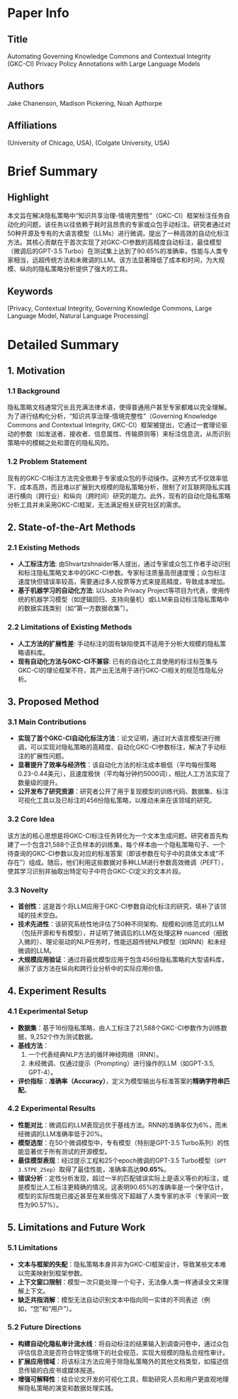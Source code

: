 # Paper Info

## Title
Automating Governing Knowledge Commons and Contextual Integrity (GKC-CI) Privacy Policy Annotations with Large Language Models

## Authors
Jake Chanenson, Madison Pickering, Noah Apthorpe

## Affiliations
(University of Chicago, USA), (Colgate University, USA)

# Brief Summary

## Highlight
本文旨在解决隐私策略中“知识共享治理-情境完整性”（GKC-CI）框架标注任务自动化的问题，该任务以往依赖于耗时且昂贵的专家或众包手动标注。研究者通过对50种开源及专有的大语言模型（LLMs）进行微调，提出了一种高效的自动化标注方法。其核心贡献在于首次实现了对GKC-CI参数的高精度自动标注，最佳模型（微调后的GPT-3.5 Turbo）在测试集上达到了90.65%的准确率，性能与人类专家相当，远超传统方法和未微调的LLM。该方法显著降低了成本和时间，为大规模、纵向的隐私策略分析提供了强大的工具。

## Keywords
[Privacy, Contextual Integrity, Governing Knowledge Commons, Large Language Model, Natural Language Processing]

# Detailed Summary

## 1. Motivation

### 1.1 Background
隐私策略文档通常冗长且充满法律术语，使得普通用户甚至专家都难以完全理解。为了进行结构化分析，“知识共享治理-情境完整性”（Governing Knowledge Commons and Contextual Integrity, GKC-CI）框架被提出，它通过一套理论驱动的参数（如发送者、接收者、信息属性、传输原则等）来标注信息流，从而识别策略中的模糊之处和潜在的隐私风险。

### 1.2 Problem Statement
现有的GKC-CI标注方法完全依赖于专家或众包的手动操作。这种方式不仅效率低下、成本高昂，而且难以扩展到大规模的隐私策略分析，限制了对互联网隐私实践进行横向（跨行业）和纵向（跨时间）研究的能力。此外，现有的自动化隐私策略分析工具并未采用GKC-CI框架，无法满足相关研究社区的需求。

## 2. State-of-the-Art Methods

### 2.1 Existing Methods
*   **人工标注方法**: 由Shvartzshnaider等人提出，通过专家或众包工作者手动识别和标注隐私策略文本中的GKC-CI参数。专家标注质量高但速度慢；众包标注速度快但错误率较高，需要通过多人投票等方式来提高精度，导致成本增加。
*   **基于机器学习的自动化方法**: 以Usable Privacy Project等项目为代表，使用传统的机器学习模型（如逻辑回归、支持向量机）或LLM来自动标注隐私策略中的数据实践类别（如“第一方数据收集”）。

### 2.2 Limitations of Existing Methods
*   **人工方法的扩展性差**: 手动标注的固有缺陷使其不适用于分析大规模的隐私策略语料库。
*   **现有自动化方法与GKC-CI不兼容**: 已有的自动化工具使用的标注标签集与GKC-CI的理论框架不符，其产出无法用于进行GKC-CI相关的规范性隐私分析。

## 3. Proposed Method

### 3.1 Main Contributions
*   **实现了首个GKC-CI自动化标注方法**：论文证明，通过对大语言模型进行微调，可以实现对隐私策略的高精度、自动化GKC-CI参数标注，解决了手动标注的扩展性问题。
*   **显著提升了效率与经济性**：该自动化方法的标注成本极低（平均每份策略0.23-0.44美元），且速度极快（平均每分钟约5000词），相比人工方法实现了数量级的提升。
*   **公开发布了研究资源**：研究者公开了用于复现模型的训练代码、数据集、标注可视化工具以及已标注的456份隐私策略，以推动未来在该领域的研究。

### 3.2 Core Idea
该方法的核心思想是将GKC-CI标注任务转化为一个文本生成问题。研究者首先构建了一个包含21,588个正负样本的训练集，每个样本由一个隐私策略句子、一个待查询的GKC-CI参数以及对应的标准答案（即该参数在句子中的具体文本或“不存在”）组成。随后，他们利用这些数据对多种LLM进行参数高效微调（PEFT），使其学习识别并抽取出特定句子中符合GKC-CI定义的文本片段。

### 3.3 Novelty
*   **首创性**：这是首个将LLM应用于GKC-CI参数自动化标注的研究，填补了该领域的技术空白。
*   **技术先进性**：该研究系统性地评估了50种不同架构、规模和训练范式的LLM（包括开源和专有模型），并证明了微调后的LLM在处理这种 nuanced（细致入微的）、理论驱动的NLP任务时，性能远超传统NLP模型（如RNN）和未经微调的LLM。
*   **大规模应用验证**：通过将最优模型应用于包含456份隐私策略的大型语料库，展示了该方法在纵向和跨行业分析中的实际应用价值。

## 4. Experiment Results

### 4.1 Experimental Setup
*   **数据集**：基于16份隐私策略，由人工标注了21,588个GKC-CI参数作为训练数据，9,252个作为测试数据。
*   **基线方法**：
    1.  一个代表经典NLP方法的循环神经网络（RNN）。
    2.  未经微调、仅通过提示（Prompting）进行操作的LLM（如GPT-3.5, GPT-4）。
*   **评价指标**：**准确率（Accuracy）**，定义为模型输出与标准答案的**精确字符串匹配**。

### 4.2 Experimental Results
*   **性能对比**：微调后的LLM表现远优于基线方法。RNN的准确率仅为6%，而未经微调的LLM准确率低于20%。
*   **模型选型**：在50个微调模型中，专有模型（特别是GPT-3.5 Turbo系列）的性能显著优于所有测试的开源模型。
*   **最佳模型表现**：经过提示工程和25个epoch微调的GPT-3.5 Turbo模型（`GPT 3.5TPE_25ep`）取得了最佳性能，准确率高达**90.65%**。
*   **错误分析**：定性分析发现，超过一半的匹配错误实际上是语义等价的标注，或是模型比人工标注更精确的情况。这表明90.65%的准确率是一个保守估计，模型的实际性能已接近甚至在某些情况下超越了人类专家的水平（专家间一致性为90.57%）。

## 5. Limitations and Future Work

### 5.1 Limitations
*   **文本与框架的失配**：隐私策略本身并非为GKC-CI框架设计，导致某些文本难以完美映射到框架参数。
*   **上下文窗口限制**：模型一次只能处理一个句子，无法像人类一样通读全文来理解上下文。
*   **缺乏共指消解**：模型无法自动识别文本中指向同一实体的不同表述（例如，“您”和“用户”）。

### 5.2 Future Directions
*   **构建自动化隐私审计流水线**：将自动标注的结果输入到调查问卷中，通过众包评估信息流是否符合特定情境下的社会规范，实现大规模的隐私合规性审计。
*   **扩展应用领域**：将该标注方法应用于除隐私策略外的其他文档类型，如描述信息传输的白皮书或媒体报道。
*   **增强可解释性**：结合论文开发的可视化工具，帮助研究人员和用户更直观地理解隐私策略的演变和数据处理实践。